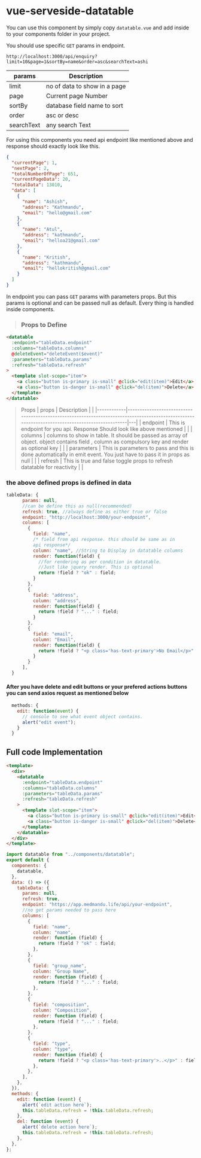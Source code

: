 # vue-serveside-datatable

You can use this component by simply copy `datatable.vue` and add inside to your components folder in your project.

You should use specific `GET` params in endpoint.

```
http://localhost:3000/api/enquiry?limit=10&page=1&sortBy=name&order=asc&searchText=ashi
```

| params     | Description                  |
| ---------- | ---------------------------- |
| limit      | no of data to show in a page |
| page       | Current page Number          |
| sortBy     | database field name to sort  |
| order      | asc or desc                  |
| searchText | any search Text              |

For using this components you need api endpoint like mentioned above and response should exactly look like this.

```json
{
  "currentPage": 1,
  "nextPage": 2,
  "totalNumberOfPage": 651,
  "currentPageData": 20,
  "totalData": 13010,
  "data": [
    {
      "name": "Ashish",
      "address": "Kathmandu",
      "email": "hello@gmail.com"
    },
    {
      "name": "Atul",
      "address": "kathmandu",
      "email": "helloa21@gmail.com"
    },
    {
      "name": "Kritish",
      "address": "kathmandu",
      "email": "hellokritish@gmail.com"
    }
  ]
}
```

In endpoint you can pass `GET` params with parameters props. But this params is optional and can be passed null as default. Every thing is handled inside components.

> ### Props to Define

```html
<datatable
  :endpoint="tableData.endpoint"
  :columns="tableData.columns"
  @deleteEvent="deleteEvent($event)"
  :parameters="tableData.params"
  :refresh="tableData.refresh"
>
  <template slot-scope="item">
    <a class="button is-primary is-small" @click="edit(item)">Edit</a>
    <a class="button is-danger is-small" @click="del(item)">Delete</a>
  </template>
</datatable>
```

> Props
> | props | Description | |
> |------------|-----------------------------------------------------------------------------------------------------------------------------------------------|---|
> | endpoint | This is endpoint for you api. Response Should look like above mentioned | |
> | columns | columns to show in table. It should be passed as array of object. object contains field , column as compulsory key and render as optional key | |
> | parameters | This is parameters to pass and this is done automatically in emit event. You just have to pass it in props as null | |
> | refresh | This is true and false toggle props to refresh datatable for reactivity | |

### the above defined props is defined in data

```js
tableData: {
      params: null,
      //can be define this as null(recommended)
      refresh: true, //always define as either true or false
      endpoint: "http://localhost:3000/your-endpoint",
      columns: [
        {
          field: "name",
          /* field from api response. this should be same as in
          api response*/
          column: "name", //String to Display in datatable columns
          render: function(field) {
            //for rendering as per condition in datatable.
            //Just like jquery render. This is optional
            return !field ? "ok" : field;
          }
        },
        {
          field: "address",
          column: "address",
          render: function(field) {
            return !field ? "..." : field;
          }
        },
        {
          field: "email",
          column: "Email",
          render: function(field) {
            return !field ? "<p class='has-text-primary'>No Email</p>" : field;
          }
        }
      ],
  }
```

#### After you have delete and edit buttons or your prefered actions buttons you can send axios request as mentioned below

```js
  methods: {
    edit: function(event) {
      // console to see what event object contains.
      alert("edit event");
    }
  }
```

## Full code Implementation

```html
<template>
  <div>
    <datatable
      :endpoint="tableData.endpoint"
      :columns="tableData.columns"
      :parameters="tableData.params"
      :refresh="tableData.refresh"
    >
      <template slot-scope="item">
        <a class="button is-primary is-small" @click="edit(item)">Edit</a>
        <a class="button is-danger is-small" @click="del(item)">Delete</a>
      </template>
    </datatable>
  </div>
</template>
```

```js
import datatable from "../components/datatable";
export default {
  components: {
    datatable,
  },
  data: () => ({
    tableData: {
      params: null,
      refresh: true,
      endpoint: "https://app.medmandu.life/api/your-endpoint",
      //no get params needed to pass here
      columns: [
        {
          field: "name",
          column: "name",
          render: function (field) {
            return !field ? "ok" : field;
          },
        },
        {
          field: "group_name",
          column: "Group Name",
          render: function (field) {
            return !field ? "..." : field;
          },
        },
        {
          field: "composition",
          column: "Composition",
          render: function (field) {
            return !field ? "..." : field;
          },
        },
        {
          field: "type",
          column: "type",
          render: function (field) {
            return !field ? "<p class='has-text-primary'>..</p>" : field;
          },
        },
      ],
    },
  }),
  methods: {
    edit: function (event) {
      alert(`edit action here`);
      this.tableData.refresh = !this.tableData.refresh;
    },
    del: function (event) {
      alert(`delete action here`);
      this.tableData.refresh = !this.tableData.refresh;
    },
  },
};
```
